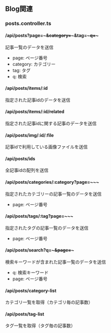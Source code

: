 ## Blog関連

### posts.controller.ts

#### /api/posts?page=~~~&category=~~~&tag=~~~q=~~~  
記事一覧のデータを送信
<query params>
- page: ページ番号
- category: カテゴリー
- tag: タグ
- q: 検索

#### /api/posts/items/:id  
指定された記事idのデータを送信  

#### /api/posts/items/:id/related  
指定された記事idに関する記事のデータを送信

#### /api/posts/img/:id/:file  
記事idで利用している画像ファイルを送信  

#### /api/posts/ids  
全記事idの配列を送信

#### /api/posts/categories/:category?page=~~~
指定されたカテゴリーの記事一覧のデータを送信
<query params>
- page: ページ番号

#### /api/posts/tags/:tag?page=~~~
指定されたタグの記事一覧のデータを送信
<query params>
- page: ページ番号

#### /api/posts/search?q=~~~&page=~~~  
検索キーワードが含まれた記事一覧のデータを送信
<query params>
- q: 検索キーワード
- page: ページ番号

#### /api/posts/category-list
カテゴリ一覧を取得（カテゴリ毎の記事数）

#### /api/posts/tag-list
タグ一覧を取得（タグ毎の記事数）

